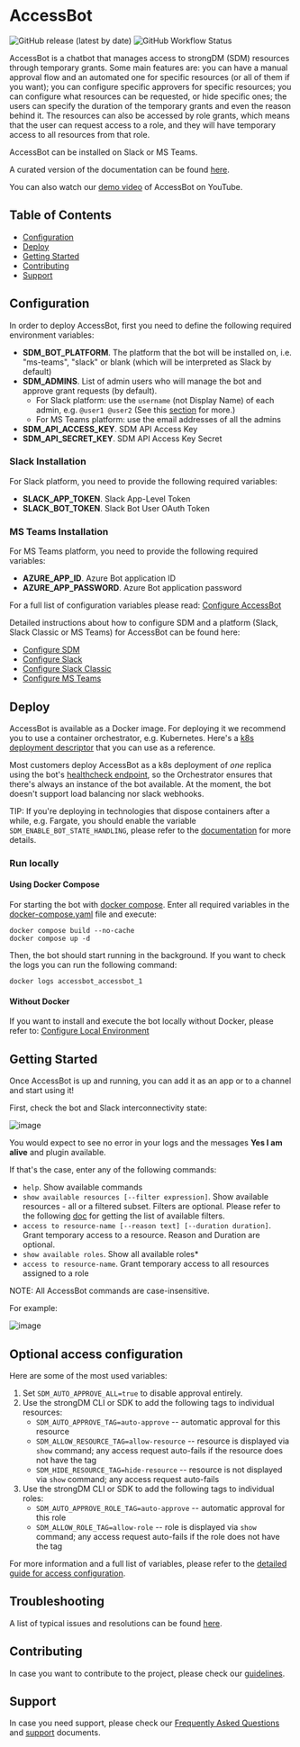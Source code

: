 # AccessBot
![GitHub release (latest by date)](https://img.shields.io/github/v/release/strongdm/accessbot)
![GitHub Workflow Status](https://img.shields.io/github/workflow/status/strongdm/accessbot/accessbot?label=tests)

AccessBot is a chatbot that manages access to strongDM (SDM) resources through temporary grants. 
Some main features are: 
you can have a manual approval flow and an automated one for specific resources (or all of them if you want);
you can configure specific approvers for specific resources;
you can configure what resources can be requested, or hide specific ones; 
the users can specify the duration of the temporary grants and even the reason behind it.
The resources can also be accessed by role grants, which means that the user can request access to a role, and they will have temporary access to all resources from that role. 

AccessBot can be installed on Slack or MS Teams.

A curated version of the documentation can be found [here](https://strongdm.github.io/accessbot/).

You can also watch our [demo video](https://www.youtube.com/watch?v=LfsbXl0b3G8) of AccessBot on YouTube.

## Table of Contents
* [Configuration](#configuration)
* [Deploy](#deploy)
* [Getting Started](#getting-started)
* [Contributing](#contributing)
* [Support](#support)

## Configuration
In order to deploy AccessBot, first you need to define the following required environment variables:
* **SDM_BOT_PLATFORM**. The platform that the bot will be installed on, i.e. "ms-teams", "slack" or blank (which will be interpreted as Slack by default)
* **SDM_ADMINS**. List of admin users who will manage the bot and approve grant requests (by default).
  - For Slack platform: use the `username` (not Display Name) of each admin, e.g. `@user1 @user2` (See this [section](docs/TROUBLESHOOTING.md#getting-slack-usernames) for more.)
  - For MS Teams platform: use the email addresses of all the admins
* **SDM_API_ACCESS_KEY**. SDM API Access Key
* **SDM_API_SECRET_KEY**. SDM API Access Key Secret

### Slack Installation
For Slack platform, you need to provide the following required variables:
* **SLACK_APP_TOKEN**. Slack App-Level Token
* **SLACK_BOT_TOKEN**. Slack Bot User OAuth Token

### MS Teams Installation
For MS Teams platform, you need to provide the following required variables:
* **AZURE_APP_ID**. Azure Bot application ID
* **AZURE_APP_PASSWORD**. Azure Bot application password

For a full list of configuration variables please read: [Configure AccessBot](docs/configure_accessbot/CONFIGURE_ACCESSBOT.md)

Detailed instructions about how to configure SDM and a platform (Slack, Slack Classic or MS Teams) for AccessBot can be found here:
* [Configure SDM](docs/configure_accessbot/CONFIGURE_SDM.md)
* [Configure Slack](docs/slack/CONFIGURE_SLACK.md)
* [Configure Slack Classic](docs/slack/CONFIGURE_SLACK_CLASSIC.md)
* [Configure MS Teams](docs/teams/CONFIGURE_MS_TEAMS.md)


## Deploy

AccessBot is available as a Docker image. For deploying it we recommend you to use a container orchestrator, e.g. Kubernetes. Here's a [k8s deployment descriptor](k8s-descriptor.yaml) that you can use as a reference.

Most customers deploy AccessBot as a k8s deployment of *one* replica using the bot's [healthcheck endpoint](.), so the Orchestrator ensures that there's always an instance of the bot available. At the moment, the bot doesn't support load balancing nor slack webhooks.

TIP: If you're deploying in technologies that dispose containers after a while, e.g. Fargate, you should enable the variable `SDM_ENABLE_BOT_STATE_HANDLING`, please refer to the [documentation](docs/configure_accessbot/CONFIGURE_ACCESSBOT.md#bot-configuration) for more details. 

### Run locally

#### Using Docker Compose

For starting the bot with [docker compose](https://docs.docker.com/compose/install/). 
Enter all required variables in the [docker-compose.yaml](docker-compose.yaml) file and execute:

```
docker compose build --no-cache 
docker compose up -d
```

Then, the bot should start running in the background. If you want to check the logs you can run the following command: 
```
docker logs accessbot_accessbot_1
```

#### Without Docker

If you want to install and execute the bot locally without Docker, please refer to: [Configure Local Environment](docs/CONFIGURE_LOCAL_ENV.md)

## Getting Started
Once AccessBot is up and running, you can add it as an app or to a channel and start using it!

First, check the bot and Slack interconnectivity state:

![image](docs/img/health-check.gif)

You would expect to see no error in your logs and the messages **Yes I am alive** and plugin available.

If that's the case, enter any of the following commands:
* `help`. Show available commands 
* `show available resources [--filter expression]`. Show available resources - all or a filtered subset. Filters are optional. 
Please refer to the following [doc](https://www.strongdm.com/docs/automation/getting-started/filters) for getting the list of available filters.
* `access to resource-name [--reason text] [--duration duration]`. Grant temporary access to a resource. Reason and Duration are optional.
* `show available roles`. Show all available roles*
* `access to resource-name`. Grant temporary access to all resources assigned to a role

NOTE: All AccessBot commands are case-insensitive.

For example:

![image](docs/img/main-commands-tutorial.gif)

## Optional access configuration
Here are some of the most used variables:

1. Set `SDM_AUTO_APPROVE_ALL=true` to disable approval entirely.
2. Use the strongDM CLI or SDK to add the following tags to individual resources:
      - `SDM_AUTO_APPROVE_TAG=auto-approve` -- automatic approval for this resource
      - `SDM_ALLOW_RESOURCE_TAG=allow-resource` -- resource is displayed via `show` command; any access request auto-fails if the resource does not have the tag
      - `SDM_HIDE_RESOURCE_TAG=hide-resource` -- resource is not displayed via `show` command; any access request auto-fails
3. Use the strongDM CLI or SDK to add the following tags to individual roles:
      - `SDM_AUTO_APPROVE_ROLE_TAG=auto-approve` -- automatic approval for this role
      - `SDM_ALLOW_ROLE_TAG=allow-role` -- role is displayed via `show` command; any access request auto-fails if the role does not have the tag

For more information and a full list of variables, please refer to the [detailed guide for access configuration](docs/configure_accessbot/ACCESS_CONFIGURATION.md).

## Troubleshooting

A list of typical issues and resolutions can be found [here](docs/TROUBLESHOOTING.md).

## Contributing
In case you want to contribute to the project, please check our [guidelines](CONTRIBUTING.md).

## Support
In case you need support, please check our [Frequently Asked Questions](docs/FAQ.md) and [support](SUPPORT.md) documents.

